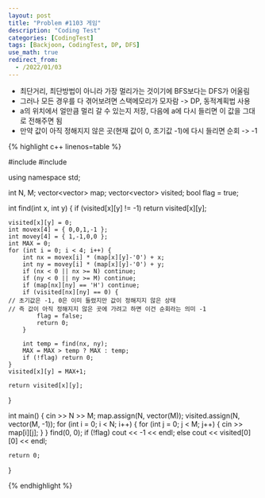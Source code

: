 ```yaml
---
layout: post
title: "Problem #1103 게임"
description: "Coding Test"
categories: [CodingTest]
tags: [Backjoon, CodingTest, DP, DFS]
use_math: true
redirect_from:
  - /2022/01/03
---
```


- 최단거리, 최단방법이 아니라 가장 멀리가는 것이기에 BFS보다는 DFS가 어울림
- 그러나 모든 경우를 다 겪어보려면 스택메모리가 모자람 -> DP, 동적계획법 사용
- a의 위치에서 얼만큼 멀리 갈 수 있는지 저장, 다음에 a에 다시 들리면 이 값을 그대로 전해주면 됨
- 만약 값이 아직 정해지지 않은 곳(현재 값이 0, 초기값 -1)에 다시 들리면 순회 -> -1

{% highlight c++ linenos=table %} 

#include <iostream>
#include <vector>

using namespace std;

int N, M;
vector<vector<char>> map;
vector<vector<int>> visited;
bool flag = true;

int find(int x, int y) {
	if (visited[x][y] != -1) return visited[x][y];
  
	visited[x][y] = 0;
	int movex[4] = { 0,0,1,-1 };
	int movey[4] = { 1,-1,0,0 };
	int MAX = 0;
	for (int i = 0; i < 4; i++) {
		int nx = movex[i] * (map[x][y]-'0') + x;
		int ny = movey[i] * (map[x][y]-'0') + y;
		if (nx < 0 || nx >= N) continue;
		if (ny < 0 || ny >= M) continue;
		if (map[nx][ny] == 'H') continue;
		if (visited[nx][ny] == 0) {
    // 초기값은 -1, 0은 이미 들렸지만 값이 정해지지 않은 상태
    // 즉 값이 아직 정해지지 않은 곳에 가려고 하면 이건 순회라는 의미 -1
			flag = false;
			return 0;
		}

		int temp = find(nx, ny);
		MAX = MAX > temp ? MAX : temp;
		if (!flag) return 0;
	}
	visited[x][y] = MAX+1;

	return visited[x][y];
}

int main() {
	cin >> N >> M;
	map.assign(N, vector<char>(M));
	visited.assign(N, vector<int>(M, -1));
	for (int i = 0; i < N; i++) {
		for (int j = 0; j < M; j++) {
			cin >> map[i][j];
		}
	}
	find(0, 0);
	if (!flag) cout << -1 << endl;
	else cout << visited[0][0] << endl;
	
	return 0;
}

{% endhighlight %}
